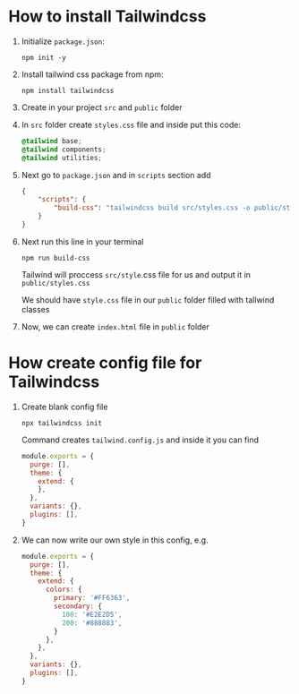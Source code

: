 # How to install Tailwindcss

1. Initialize `package.json`:

    ```
    npm init -y
    ```

2. Install tailwind css package from npm:

    ```
    npm install tailwindcss
    ```

3. Create in your project `src` and `public` folder

4. In `src` folder create `styles.css` file and inside put this code:

    ```css
    @tailwind base;
    @tailwind components;
    @tailwind utilities;
    ```

5. Next go to `package.json` and in `scripts` section add

    ```json
    {
    	"scripts": {
    		"build-css": "tailwindcss build src/styles.css -o public/styles.css",
    	}
    }
    ```

6. Next run this line in your terminal

    ```
    npm run build-css
    ```

    Tailwind will proccess `src/style`.css file for us and output it in `public/styles.css` 

    We should have `style.css` file in our `public` folder filled with tallwind classes

7. Now, we can create `index.html` file in `public` folder

# How create config file for Tailwindcss

1. Create blank config file

    ```
    npx tailwindcss init
    ```

    Command creates `tailwind.config.js` and inside it you can find

    ```javascript
    module.exports = {
      purge: [],
      theme: {
        extend: {
        },
      },
      variants: {},
      plugins: [],
    }
    
    ```

2. We can now write our own style in this config, e.g.

    ```javascript
    module.exports = {
      purge: [],
      theme: {
        extend: {
          colors: {
            primary: '#FF6363',
            secondary: {
              100: '#E2E2D5',
              200: '#888883',
            }
          },
        },
      },
      variants: {},
      plugins: [],
    }
    
    ```

    

# 